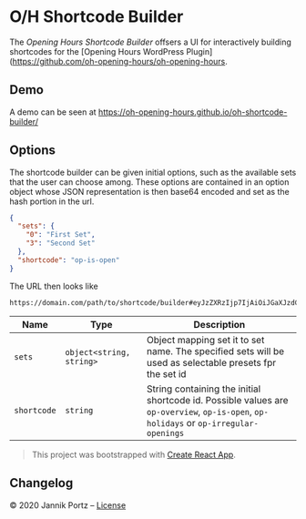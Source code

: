 # O/H Shortcode Builder

The _Opening Hours Shortcode Builder_ offsers a UI for interactively building shortcodes for the [Opening Hours WordPress Plugin](https://github.com/oh-opening-hours/oh-opening-hours.

## Demo

A demo can be seen at https://oh-opening-hours.github.io/oh-shortcode-builder/

## Options

The shortcode builder can be given initial options, such as the available sets that the user can choose among.
These options are contained in an option object whose JSON representation is then base64 encoded and set as the hash portion in the url.

```json
{
  "sets": {
    "0": "First Set",
    "3": "Second Set"
  },
  "shortcode": "op-is-open"
}
```

The URL then looks like

```
https://domain.com/path/to/shortcode/builder#eyJzZXRzIjp7IjAiOiJGaXJzdCBTZXQiLCIzIjoiU2Vjb25kIFNldCJ9fQ==eyJzZXRzIjp7IjAiOiJGaXJzdCBTZXQiLCIzIjoiU2Vjb25kIFNldCJ9LCJzaG9ydGNvZGUiOiAib3AtaXMtb3BlbiJ9
```

| Name        | Type                     | Description                                                                                                                           |
| ----------- | ------------------------ | ------------------------------------------------------------------------------------------------------------------------------------- |
| `sets`      | `object<string, string>` | Object mapping set it to set name. The specified sets will be used as selectable presets fpr the set id                               |
| `shortcode` | `string`                 | String containing the initial shortcode id. Possible values are `op-overview`, `op-is-open`, `op-holidays` or `op-irregular-openings` |

> This project was bootstrapped with [Create React App](https://github.com/facebookincubator/create-react-app).

## Changelog

&copy; 2020 Jannik Portz – [License](./LICENSE)
